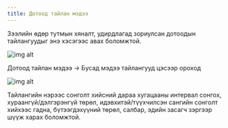 ```yaml
---
title: Дотоод тайлан мэдээ
---
```


Зээлийн өдөр тутмын хяналт, удирдлагад зориулсан дотоодын тайлангуудыг энэ хэсэгээс авах боломжтой. 


![img alt](/img/image-46.png)

Дотоод тайлан мэдээ -> Бусад мэдээ тайлангууд цэсээр ороход 
 
![img alt](/img/image-47.png)

Тайлангийн нэрээс сонголт хийсний дараа хугацааны интервал сонгох, хураангүй/дэлгэрэнгүй төрөл, идэвхитэй/түүхчилсэн сангийн сонголт хийхээс гадна, бүтээгдэхүүний төрөл, салбар, эдийн засагч зэргээр шүүж харах боломжтой. 
